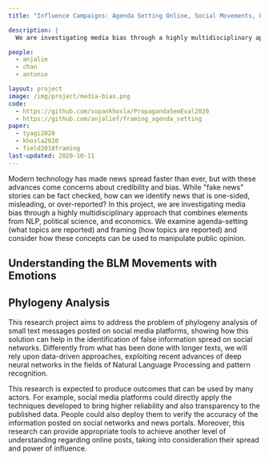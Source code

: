 ```yaml
---
title: "Influence Campaigns: Agenda Setting Online, Social Movements, Polarization"

description: |
  We are investigating media bias through a highly multidisciplinary approach that combines elements from NLP, political science, and economics. We are also working to identify false information spread on social networks through phylogeny analysis.

people:
  - anjalie
  - chan
  - antonio

layout: project
image: /img/project/media-bias.png
code: 
  - https://github.com/sopankhosla/PropagandaSemEval2020
  - https://github.com/anjalief/framing_agenda_setting
paper:
  - tyagi2020
  - khosla2020
  - field2018framing
last-updated: 2020-10-11
---
```


Modern technology has made news spread faster than ever, but with these advances come concerns about credibility and bias. While "fake news" stories can be fact checked, how can we identify news that is one-sided, misleading, or over-reported? In this project, we are investigating media bias through a highly multidisciplinary approach that combines elements from NLP, political science, and economics. We examine agenda-setting (what topics are reported) and framing (how topics are reported) and consider how these concepts can be used to manipulate public opinion.

## Understanding the BLM Movements with Emotions

## Phylogeny Analysis
This research project aims to address the problem of phylogeny analysis of small text messages posted on social media platforms, showing how this solution can help in the identification of false information spread on social networks. Differently from what has been done with longer texts, we will rely upon data-driven approaches, exploiting recent advances of deep neural networks in the fields of Natural Language Processing and pattern recognition.

This research is expected to produce outcomes that can be used by many actors. For example, social media platforms could directly apply the techniques developed to bring higher reliability and also transparency to the published data. People could also deploy them to verify the accuracy of the information posted on social networks and news portals. Moreover, this research can provide appropriate tools to achieve another level of understanding regarding online posts, taking into consideration their spread and power of influence.